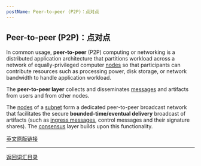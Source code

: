 ```yaml
---
postName: Peer-to-peer (P2P)：点对点
---
```

## Peer-to-peer (P2P)：点对点

In common usage, **peer-to-peer** (P2P) computing or networking is a distributed application architecture that partitions workload across a network of equally-privileged computer [nodes](../N/node) so that participants can contribute resources such as processing power, disk storage, or network bandwidth to handle application workload.<br>

The **peer-to-peer layer** collects and disseminates [messages](../M/messages) and artifacts from users and from other nodes.<br>

The [nodes](../N/node) of a [subnet](../S/subnet) form a dedicated peer-to-peer broadcast network that facilitates the secure **bounded-time/eventual delivery** broadcast of artifacts (such as [ingress messages](../I/ingressmessage), control messages and their signature shares). The [consensus](../C/consensus) layer builds upon this functionality.<br>


[英文原版链接](https://wiki.internetcomputer.org/wiki/Glossary)

---
[返回词汇目录](../glossary)